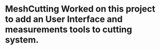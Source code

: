 # MeshCutting  Worked on this project to add an User Interface and measurements tools to cutting system.
